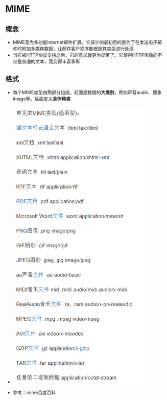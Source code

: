# MIME



## 概念

* MIME意为多功能Internet邮件扩展，它设计的最初目的是为了在发送电子邮件时附加多媒体数据，让邮件客户程序能根据其类型进行处理
* 当它被HTTP协议支持之后，它的意义就更为显著了。它使得HTTP传输的不仅是普通的文本，而变得丰富多彩



## 格式

* 每个MIME类型由两部分组成，前面是数据的**大类别**，例如声音audio、图象image等，后面定义**具体种类**
* ![avatar](图片引用\Snipaste_2020-05-07_00-02-28.png)



* 参考：mime百度百科